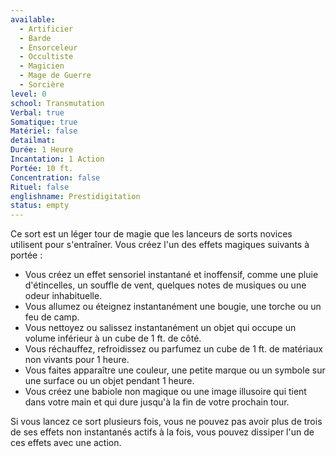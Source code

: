 ```yaml
---
available:
  - Artificier
  - Barde
  - Ensorceleur
  - Occultiste
  - Magicien
  - Mage de Guerre
  - Sorcière
level: 0
school: Transmutation
Verbal: true
Somatique: true
Matériel: false
detailmat:
Durée: 1 Heure
Incantation: 1 Action
Portée: 10 ft.
Concentration: false
Rituel: false
englishname: Prestidigitation
status: empty
---
```

Ce sort est un léger tour de magie que les lanceurs de sorts novices utilisent pour s'entraîner. Vous créez l'un des effets magiques suivants à portée : 

 - Vous créez un effet sensoriel instantané et inoffensif, comme une pluie d'étincelles, un souffle de vent, quelques notes de musiques ou une odeur inhabituelle.
 - Vous allumez ou éteignez instantanément une bougie, une torche ou un feu de camp.
 - Vous nettoyez ou salissez instantanément un objet qui occupe un volume inférieur à un cube de 1 ft. de côté.
 - Vous réchauffez, refroidissez ou parfumez un cube de 1 ft. de matériaux non vivants pour 1 heure.
 - Vous faites apparaître une couleur, une petite marque ou un symbole sur une surface ou un objet pendant 1 heure.
 - Vous créez une babiole non magique ou une image illusoire qui tient dans votre main et qui dure jusqu'à la fin de votre prochain tour.

Si vous lancez ce sort plusieurs fois, vous ne pouvez pas avoir plus de trois de ses effets non instantanés actifs à la fois, vous pouvez dissiper l'un de ces effets avec une action.

